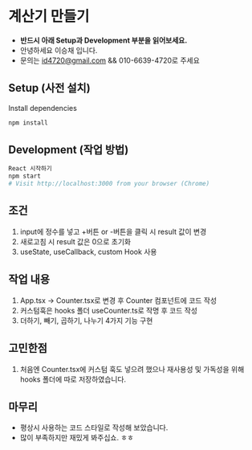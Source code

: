 # 계산기 만들기

- **반드시 아래 Setup과 Development 부분을 읽어보세요.**
- 안녕하세요 이승채 입니다.
- 문의는 id4720@gmail.com && 010-6639-4720로 주세요

## Setup (사전 설치)

Install dependencies

```sh
npm install
```

## Development (작업 방법)

```sh
React 시작하기
npm start
# Visit http://localhost:3000 from your browser (Chrome)
```

## 조건
1. input에 정수를 넣고 +버튼 or -버튼을 클릭 시 result 값이 변경
2. 새로고침 시 result 값은 0으로 초기화
3. useState, useCallback, custom Hook 사용

## 작업 내용
1. App.tsx -> Counter.tsx로 변경 후 Counter 컴포넌트에 코드 작성
2. 커스텀훅은 hooks 폴더 useCounter.ts로 작명 후 코드 작성
3. 더하기, 빼기, 곱하기, 나누기 4가지 기능 구현

## 고민한점
1. 처음엔 Counter.tsx에 커스텀 훅도 넣으려 했으나 재사용성 및 가독성을 위해 hooks 폴더에 따로 저장하였습니다.

## 마무리
- 평상시 사용하는 코드 스타일로 작성해 보았습니다.
- 많이 부족하지만 재밌게 봐주십쇼. ㅎㅎ
